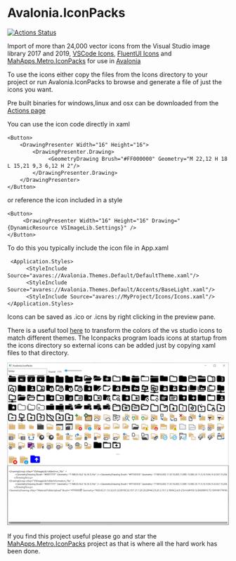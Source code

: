 # Avalonia.IconPacks

[![Actions Status](https://github.com/ahopper/Avalonia.IconPacks/workflows/.NET%20Core/badge.svg)](https://github.com/ahopper/Avalonia.IconPacks/actions)

Import of more than 24,000 vector icons from the Visual Studio image library 2017 and 2019, [VSCode Icons](https://github.com/microsoft/vscode-icons), [FluentUI Icons](https://github.com/jmacato/fluentui-system-icons/tree/master/AvaloniaImporter) and [MahApps.Metro.IconPacks](https://github.com/MahApps/MahApps.Metro.IconPacks) for use in [Avalonia](https://github.com/AvaloniaUI/Avalonia)

To use the icons either copy the files from the Icons directory to your project or run Avalonia.IconPacks to browse and generate a file of just the icons you want.

Pre built binaries for windows,linux and osx can be downloaded from the [Actions page](https://github.com/ahopper/Avalonia.IconPacks/actions)

You can use the icon code directly in xaml
```
<Button>
	<DrawingPresenter Width="16" Height="16">
	    <DrawingPresenter.Drawing>
		     <GeometryDrawing Brush="#FF000000" Geometry="M 22,12 H 18 L 15,21 9,3 6,12 H 2"/>
 	    </DrawingPresenter.Drawing>
	</DrawingPresenter>		  
</Button>

```
or reference the icon included in a style
```
<Button>
	 <DrawingPresenter Width="16" Height="16" Drawing="{DynamicResource VSImageLib.Settings}" />
</Button>

```
To do this you typically include the icon file in App.xaml
```
 <Application.Styles>
      <StyleInclude Source="avares://Avalonia.Themes.Default/DefaultTheme.xaml"/>
      <StyleInclude Source="avares://Avalonia.Themes.Default/Accents/BaseLight.xaml"/>
      <StyleInclude Source="avares://MyProject/Icons/Icons.xaml"/>
</Application.Styles>
```
Icons can be saved as .ico or .icns by right clicking in the preview pane.

There is a useful tool [here](https://gist.github.com/dfkeenan/d5ce7ba64f796e41cd9202b416c994bd) to transform the colors of the vs studio icons to match different themes. 
The Iconpacks program loads icons at startup from the icons directory so external icons can be added just by copying xaml files to that directory. 

![Avalonia.IconPacks](iconpacks.png)

If you find this project useful please go and star the [MahApps.Metro.IconPacks](https://github.com/MahApps/MahApps.Metro.IconPacks) project as that is where all the hard work has been done.

